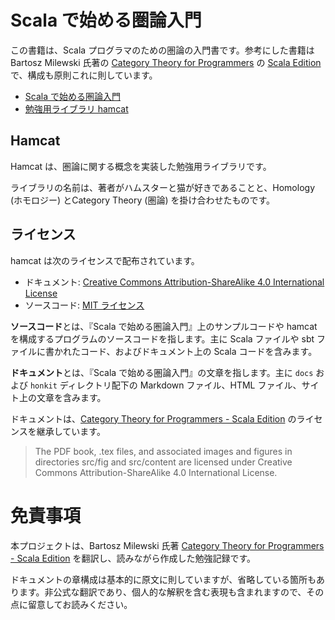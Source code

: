 # Scala で始める圏論入門

この書籍は、Scala プログラマのための圏論の入門書です。参考にした書籍は Bartosz Milewski 氏著の [Category Theory for Programmers](https://bartoszmilewski.com/2014/10/28/category-theory-for-programmers-the-preface/) の [Scala Edition](https://github.com/hmemcpy/milewski-ctfp-pdf) で、構成も原則これに則しています。

- [Scala で始める圏論入門](https://criceta.com/category-theory-with-scala/)
- [勉強用ライブラリ hamcat](https://github.com/hamcat)

## Hamcat

Hamcat は、圏論に関する概念を実装した勉強用ライブラリです。

ライブラリの名前は、著者がハムスターと猫が好きであることと、Homology (ホモロジー) とCategory Theory (圏論) を掛け合わせたものです。

## ライセンス

hamcat は次のライセンスで配布されています。

- ドキュメント: [Creative Commons Attribution-ShareAlike 4.0 International License](https://creativecommons.org/licenses/by-sa/4.0/)
- ソースコード: [MIT ライセンス](./LICENSE)

**ソースコード**とは、『Scala で始める圏論入門』上のサンプルコードや hamcat を構成するプログラムのソースコードを指します。主に Scala ファイルや sbt ファイルに書かれたコード、およびドキュメント上の Scala コードを含みます。

**ドキュメント**とは、『Scala で始める圏論入門』の文章を指します。主に `docs` および `honkit` ディレクトリ配下の Markdown ファイル、HTML ファイル、サイト上の文章を含みます。

ドキュメントは、[Category Theory for Programmers - Scala Edition](https://github.com/hmemcpy/milewski-ctfp-pdf) のライセンスを継承しています。

> The PDF book, .tex files, and associated images and figures in directories src/fig and src/content are licensed under Creative Commons Attribution-ShareAlike 4.0 International License.

# 免責事項

本プロジェクトは、Bartosz Milewski 氏著 [Category Theory for Programmers - Scala Edition](https://github.com/hmemcpy/milewski-ctfp-pdf) を翻訳し、読みながら作成した勉強記録です。

ドキュメントの章構成は基本的に原文に則していますが、省略している箇所もあります。非公式な翻訳であり、個人的な解釈を含む表現も含まれますので、その点に留意してお読みください。
